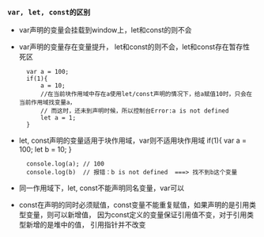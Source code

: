 ### ``var, let, const的区别``
- var声明的变量会挂载到window上，let和const的则不会
- var声明的变量存在变量提升， let和const的则不会，let和const存在暂存性死区
  
        var a = 100;
        if(1){
            a = 10;
            //在当前块作用域中存在a使用let/const声明的情况下，给a赋值10时，只会在当前作用域找变量a，
            // 而这时，还未到声明时候，所以控制台Error:a is not defined
            let a = 1;
        }
- let, const声明的变量适用于块作用域，var则不适用块作用域
        if(1){
            var a = 100;
            let b = 10;
        }

        console.log(a); // 100
        console.log(b)  // 报错：b is not defined  ===> 找不到b这个变量

- 同一作用域下，let, const不能声明同名变量，var可以
- const在声明的同时必须赋值，const变量不能重复赋值，如果声明的是引用类型变量，则可以新增值， 因为const定义的变量保证引用值不变，对于引用类型新增的是堆中的值， 引用指针并不改变